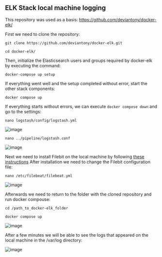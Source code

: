 ## ELK Stack local machine logging

This repository was used as a basis:
https://github.com/deviantony/docker-elk/

First we need to clone the repository:
```
git clone https://github.com/deviantony/docker-elk.git

cd docker-elk/
```

Then, initialize the Elasticsearch users and groups required by docker-elk by executing the command:
```
docker-compose up setup
```
If everything went well and the setup completed without error, start the other stack components:
```
docker compose up
```
If everything starts without errors, we can execute `docker compose down` and go to the settings:

```
nano logstash/config/logstash.yml
```
![image](https://github.com/youonmyown/danit-lessons/assets/138362837/8b0de516-5229-4ee2-840d-fbc9226ebdae)
```
nano ../pipeline/logstash.conf
```
![image](https://github.com/youonmyown/danit-lessons/assets/138362837/1f639dc5-7c19-487e-baef-e556b5478a52)

Next we need to install Filebit on the local machine by following [these instructions](https://www.elastic.co/guide/en/beats/filebeat/current/filebeat-installation-configuration.html)
After installation we need to change the Filebit configuration file: 
```
nano /etc/filebeat/filebeat.yml
```
![image](https://github.com/youonmyown/danit-lessons/assets/138362837/f2ccc3c5-fbb8-4e0d-99d2-04a29ffd7acf)

Afterwards we need to return to the folder with the cloned repository and run docker compouse:
```
cd /path_to_docker-elk_folder

docker compose up
```
![image](https://github.com/youonmyown/danit-lessons/assets/138362837/6525501f-97a7-4507-b031-71757f211ef3)

After a few minutes we will be able to see the logs that appeared on the local machine in the /var/log directory:

![image](https://github.com/youonmyown/danit-lessons/assets/138362837/43b79ba4-9aa2-4a1f-8af6-7c99aaf05429)

